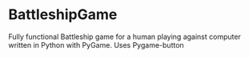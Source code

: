 # BattleshipGame
Fully functional Battleship game for a human playing against computer written in Python with PyGame. Uses Pygame-button

